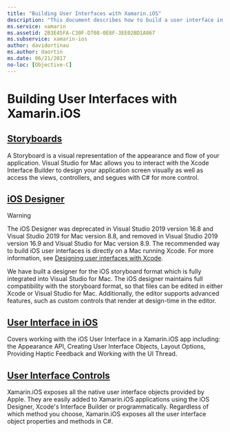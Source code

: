 ```yaml
---
title: "Building User Interfaces with Xamarin.iOS"
description: "This document describes how to build a user interface in a Xamarin.iOS app. It provides links to guides about the iOS designer, storyboards, general iOS interface concepts, and iOS user interface controls."
ms.service: xamarin
ms.assetid: 2B3E45FA-C30F-D708-0E8F-3EE02BD1A867
ms.subservice: xamarin-ios
author: davidortinau
ms.author: daortin
ms.date: 06/21/2017
no-loc: [Objective-C]
---
```


# Building User Interfaces with Xamarin.iOS

## [Storyboards](~/ios/user-interface/storyboards/index.md)

A Storyboard is a visual representation of the appearance and flow of your application. Visual Studio for Mac allows you to interact with the Xcode Interface Builder to design your application screen visually as well as access the views, controllers, and segues with C# for more control. 

## [iOS Designer](~/ios/user-interface/designer/index.md)

> [!WARNING]
> The iOS Designer was deprecated in Visual Studio 2019 version 16.8 and Visual Studio 2019 for Mac version 8.8, and 
> removed in Visual Studio 2019 version 16.9 and Visual Studio for Mac version 8.9.
> The recommended way to build iOS user interfaces is directly on a Mac running Xcode. For more information, see [Designing user interfaces with Xcode](~/ios/user-interface/storyboards/index.md). 

We have built a designer for the iOS storyboard format which is fully integrated
into Visual Studio for Mac. The iOS designer maintains full compatibility with the storyboard format, so that files can be edited in either Xcode or Visual Studio for Mac. Additionally, the editor supports advanced features, such as custom controls that render at design-time in the editor.

## [User Interface in iOS](~/ios/user-interface/ios-ui/index.md)

Covers working with the iOS User Interface in a Xamarin.iOS app including: the Appearance API, Creating User Interface Objects, Layout Options, Providing Haptic Feedback and Working with the UI Thread.

## [User Interface Controls](~/ios/user-interface/controls/index.md)

Xamarin.iOS exposes all the native user interface objects provided by Apple. They are easily added to Xamarin.iOS applications using the iOS Designer, Xcode's Interface Builder or programmatically. Regardless of which method you choose, Xamarin.iOS exposes all the user interface object properties and methods in C#.
